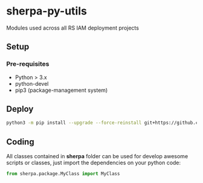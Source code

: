 # sherpa-py-utils

Modules used across all RS IAM deployment projects

## Setup

### Pre-requisites

- Python > 3.x
- python-devel
- pip3 (package-management system)

## Deploy

```sh
python3 -m pip install --upgrade --force-reinstall git+https://github.com/Identicum/sherpa-py-utils.git@main
```

## Coding

All classes contained in **sherpa** folder can be used for develop awesome scripts or classes, just import the dependencies on your python code:
```python
from sherpa.package.MyClass import MyClass
```
